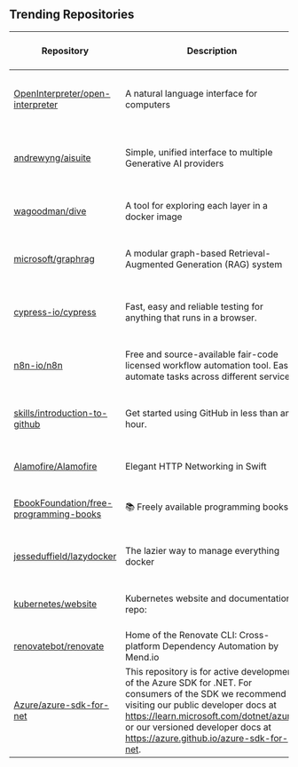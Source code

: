 ## Trending Repositories

| Repository | Description | Language | Stars | Forks | Built By | Current Period Stars |
|------------|-------------|----------|-------|-------|----------|---------------------|
| [OpenInterpreter/open-interpreter](https://github.com/OpenInterpreter/open-interpreter) | A natural language interface for computers | Python | 56548 | 4875 | [KillianLucas](https://github.com/KillianLucas), [Notnaton](https://github.com/Notnaton), [MikeBirdTech](https://github.com/MikeBirdTech), [CyanideByte](https://github.com/CyanideByte), [ericrallen](https://github.com/ericrallen) | 297 |
| [andrewyng/aisuite](https://github.com/andrewyng/aisuite) | Simple, unified interface to multiple Generative AI providers | Python | 3200 | 295 | [ksolo](https://github.com/ksolo), [standsleeping](https://github.com/standsleeping), [rohitprasad15](https://github.com/rohitprasad15), [jeffxtang](https://github.com/jeffxtang), [andrewyng](https://github.com/andrewyng) | 990 |
| [wagoodman/dive](https://github.com/wagoodman/dive) | A tool for exploring each layer in a docker image | Go | 47494 | 1792 | [wagoodman](https://github.com/wagoodman), [willmurphyscode](https://github.com/willmurphyscode), [abitrolly](https://github.com/abitrolly), [muesli](https://github.com/muesli), [akshaychhajed](https://github.com/akshaychhajed) | 300 |
| [microsoft/graphrag](https://github.com/microsoft/graphrag) | A modular graph-based Retrieval-Augmented Generation (RAG) system | Python | 19675 | 1936 | [AlonsoGuevara](https://github.com/AlonsoGuevara), [darthtrevino](https://github.com/darthtrevino), [natoverse](https://github.com/natoverse), [jgbradley1](https://github.com/jgbradley1) | 98 |
| [cypress-io/cypress](https://github.com/cypress-io/cypress) | Fast, easy and reliable testing for anything that runs in a browser. | JavaScript | 47206 | 3192 | [brian-mann](https://github.com/brian-mann), [chrisbreiding](https://github.com/chrisbreiding), [jennifer-shehane](https://github.com/jennifer-shehane), [flotwig](https://github.com/flotwig), [bahmutov](https://github.com/bahmutov) | 21 |
| [n8n-io/n8n](https://github.com/n8n-io/n8n) | Free and source-available fair-code licensed workflow automation tool. Easily automate tasks across different services. | TypeScript | 49798 | 8063 | [janober](https://github.com/janober), [netroy](https://github.com/netroy), [ivov](https://github.com/ivov), [RicardoE105](https://github.com/RicardoE105), [michael-radency](https://github.com/michael-radency) | 98 |
| [skills/introduction-to-github](https://github.com/skills/introduction-to-github) | Get started using GitHub in less than an hour. |  | 4721 | 3054 | [heiskr](https://github.com/heiskr), [cmwilson21](https://github.com/cmwilson21), [sinsukehlab](https://github.com/sinsukehlab), [emilyistoofunky](https://github.com/emilyistoofunky), [damisparks](https://github.com/damisparks) | 17 |
| [Alamofire/Alamofire](https://github.com/Alamofire/Alamofire) | Elegant HTTP Networking in Swift | Swift | 41222 | 7552 | [cnoon](https://github.com/cnoon), [jshier](https://github.com/jshier), [mattt](https://github.com/mattt), [kylef](https://github.com/kylef), [kcharwood](https://github.com/kcharwood) | 7 |
| [EbookFoundation/free-programming-books](https://github.com/EbookFoundation/free-programming-books) | 📚 Freely available programming books | HTML | 340245 | 61849 | [vhf](https://github.com/vhf), [eshellman](https://github.com/eshellman), [davorpa](https://github.com/davorpa), [MHM5000](https://github.com/MHM5000), [kadhirash](https://github.com/kadhirash) | 369 |
| [jesseduffield/lazydocker](https://github.com/jesseduffield/lazydocker) | The lazier way to manage everything docker | Go | 38558 | 1228 | [jesseduffield](https://github.com/jesseduffield), [dawidd6](https://github.com/dawidd6), [mjarkk](https://github.com/mjarkk), [qdm12](https://github.com/qdm12), [thaJeztah](https://github.com/thaJeztah) | 150 |
| [kubernetes/website](https://github.com/kubernetes/website) | Kubernetes website and documentation repo: | HTML | 4547 | 14475 | [k8s-ci-robot](https://github.com/k8s-ci-robot), [sftim](https://github.com/sftim), [tengqm](https://github.com/tengqm), [windsonsea](https://github.com/windsonsea), [Arhell](https://github.com/Arhell) | 9 |
| [renovatebot/renovate](https://github.com/renovatebot/renovate) | Home of the Renovate CLI: Cross-platform Dependency Automation by Mend.io | TypeScript | 17799 | 2353 | [rarkins](https://github.com/rarkins), [renovate-bot](https://github.com/renovate-bot), [viceice](https://github.com/viceice), [zharinov](https://github.com/zharinov) | 11 |
| [Azure/azure-sdk-for-net](https://github.com/Azure/azure-sdk-for-net) | This repository is for active development of the Azure SDK for .NET. For consumers of the SDK we recommend visiting our public developer docs at https://learn.microsoft.com/dotnet/azure/ or our versioned developer docs at https://azure.github.io/azure-sdk-for-net. | C# | 5524 | 4820 | [azure-sdk](https://github.com/azure-sdk), [JoshLove-msft](https://github.com/JoshLove-msft), [jsquire](https://github.com/jsquire), [pakrym](https://github.com/pakrym), [stankovski](https://github.com/stankovski) | 2 |
